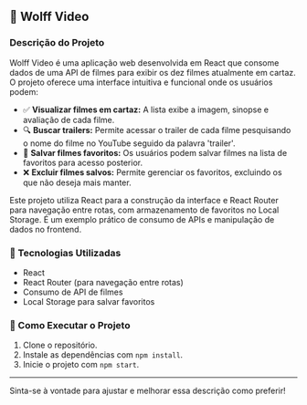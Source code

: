 ## 🎥 Wolff Video

### Descrição do Projeto
Wolff Video é uma aplicação web desenvolvida em React que consome dados de uma API de filmes para exibir os dez filmes atualmente em cartaz. O projeto oferece uma interface intuitiva e funcional onde os usuários podem:

- ✅ **Visualizar filmes em cartaz:** A lista exibe a imagem, sinopse e avaliação de cada filme.
- 🔍 **Buscar trailers:** Permite acessar o trailer de cada filme pesquisando o nome do filme no YouTube seguido da palavra 'trailer'.
- 💾 **Salvar filmes favoritos:** Os usuários podem salvar filmes na lista de favoritos para acesso posterior.
- ❌ **Excluir filmes salvos:** Permite gerenciar os favoritos, excluindo os que não deseja mais manter.

Este projeto utiliza React para a construção da interface e React Router para navegação entre rotas, com armazenamento de favoritos no Local Storage. É um exemplo prático de consumo de APIs e manipulação de dados no frontend.

### 🚀 Tecnologias Utilizadas
- React
- React Router (para navegação entre rotas)
- Consumo de API de filmes
- Local Storage para salvar favoritos

### 📌 Como Executar o Projeto
1. Clone o repositório.
2. Instale as dependências com `npm install`.
3. Inicie o projeto com `npm start`.

---

Sinta-se à vontade para ajustar e melhorar essa descrição como preferir!
